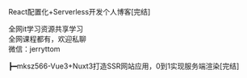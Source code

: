 React配置化+Serverless开发个人博客[完结]

全网it学习资源共享学习<br>全网课程都有，欢迎私聊<br>微信：jerryttom<br>

┣━mksz566-Vue3+Nuxt3打造SSR网站应用，0到1实现服务端渲染[完结]